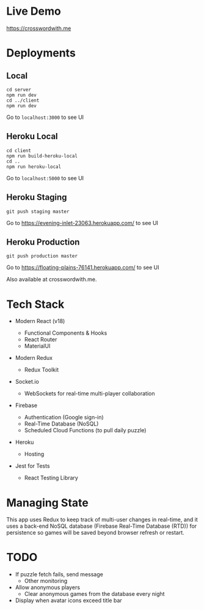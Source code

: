 # Live Demo

https://crosswordwith.me

# Deployments

## Local
```
cd server
npm run dev
cd ../client
npm run dev
```
Go to `localhost:3000` to see UI

## Heroku Local
```
cd client
npm run build-heroku-local
cd ..
npm run heroku-local
```
Go to `localhost:5000` to see UI

## Heroku Staging
```
git push staging master
```
Go to https://evening-inlet-23063.herokuapp.com/ to see UI

## Heroku Production
```
git push production master
```
Go to https://floating-plains-76141.herokuapp.com/ to see UI

Also available at crosswordwith.me.

# Tech Stack

* Modern React (v18)
  * Functional Components & Hooks
  * React Router
  * MaterialUI 
* Modern Redux
  * Redux Toolkit
* Socket.io
  * WebSockets for real-time multi-player collaboration
* Firebase 
  * Authentication (Google sign-in)
  * Real-Time Database (NoSQL)
  * Scheduled Cloud Functions (to pull daily puzzle)
* Heroku  
  * Hosting

* Jest for Tests
  * React Testing Library


# Managing State

This app uses Redux to keep track of multi-user changes in real-time, and it uses a back-end NoSQL database (Firebase Real-Time Database (RTD)) for persistence so games will be saved beyond browser refresh or restart. 

# TODO

* If puzzle fetch fails, send message
  * Other monitoring
* Allow anonymous players
  * Clear anonymous games from the database every night
* Display when avatar icons exceed title bar




